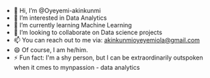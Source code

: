 - 👋 Hi, I’m @Oyeyemi-akinkunmi
- 👀 I’m interested in Data Analytics
- 🌱 I’m currently learning Machine Learning 
- 💞️ I’m looking to collaborate on Data science projects 
- 📫 You can reach out to me via: akinkunmioyeyemiola@gmail.com
- 😄 Of course, I am he/him.
- ⚡ Fun fact: I'm a shy person, but I can be extraordinarily outspoken when it cmes to mynpassion - data analytics

<!---
Oyeyemi-akinkunmi/Oyeyemi-akinkunmi is a ✨ special ✨ repository because its `README.md` (this file) appears on your GitHub profile.
You can click the Preview link to take a look at your changes.
--->
